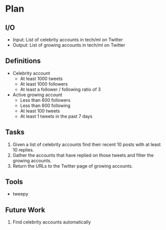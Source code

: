 # Plan

## I/O
- Input: List of celebrity accounts in tech/ml on Twitter
- Output: List of growing accounts in tech/ml on Twitter

## Definitions
- Celebrity account
    - At least 1000 tweets
    - At least 1000 followers
    - At least a follower / following ratio of 3
- Active growing account
    - Less than 600 followers
    - Less than 600 following 
    - At least 100 tweets
    - At least 1 tweets in the past 7 days

## Tasks
1. Given a list of celebrity accounts find their recent 10 posts with at least 10 replies.
2. Gather the accounts that have replied on those tweets and filter the growing accounts.
3. Return the URLs to the Twitter page of growing accounts.

## Tools
- tweepy

## Future Work
1. Find celebrity accounts automatically